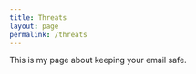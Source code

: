 ```yaml
---
title: Threats
layout: page
permalink: /threats
---
```

This is my page about keeping your email safe.